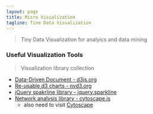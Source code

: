 ```yaml
---
layout: page
title: Micro Visualization
tagline: Tine Data Visualization
---
```


> Tiny Data Visualization for analyics and data mining

### Useful Visualization Tools

> Visualization library collection

- <a href="http://d3js.org/">Data-Driven Document - d3js.org</a>
- <a href="http://nvd3.org/">Re-usable d3 charts - nvd3.org</a>
- <a href="http://omnipotent.net/jquery.sparkline">jQuery spakrline library - jquery.sparkline</a>
- <a href="http://cytoscape.github.io/cytoscape.js/">Network analysis library - cytoscape.js</a>
    - also need to visit <a href="http://www.cytoscape.org/">Cytoscape</a>

<!-- {% include JB/setup %} -->


